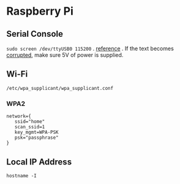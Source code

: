 # Raspberry Pi
## Serial Console
`sudo screen /dev/ttyUSB0 115200` . 
[reference](https://learn.adafruit.com/adafruits-raspberry-pi-lesson-5-using-a-console-cable/test-and-configure) . 
If the text becomes [corrupted](https://www.raspberrypi.org/forums/viewtopic.php?f=32&t=120112), make sure 5V of power is supplied.  
## Wi-Fi
`/etc/wpa_supplicant/wpa_supplicant.conf`
### WPA2
```
network={
   ssid="home"
   scan_ssid=1
   key_mgmt=WPA-PSK
   psk="passphrase"
}
```

## Local IP Address
`hostname -I`
